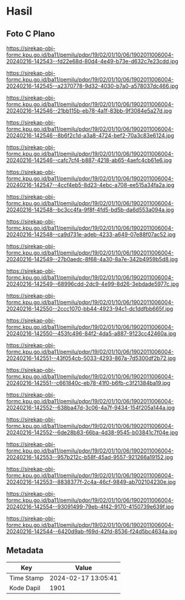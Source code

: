 # Hasil

## Foto C Plano

https://sirekap-obj-formc.kpu.go.id/ba11/pemilu/pdpr/19/02/01/10/06/1902011006004-20240216-142543--fd22e68d-80d4-4e49-b73e-d632c7e23cdd.jpg

https://sirekap-obj-formc.kpu.go.id/ba11/pemilu/pdpr/19/02/01/10/06/1902011006004-20240216-142545--a2370778-9d32-4030-b7a0-a578037dc466.jpg

https://sirekap-obj-formc.kpu.go.id/ba11/pemilu/pdpr/19/02/01/10/06/1902011006004-20240216-142546--21bb115b-eb78-4a1f-83bb-9f3084e5a27d.jpg

https://sirekap-obj-formc.kpu.go.id/ba11/pemilu/pdpr/19/02/01/10/06/1902011006004-20240216-142546--8b6f2c1d-a3a8-4724-bef2-70a3c83e6124.jpg

https://sirekap-obj-formc.kpu.go.id/ba11/pemilu/pdpr/19/02/01/10/06/1902011006004-20240216-142546--cafc7cf4-b887-4218-ab65-4aefc4cb61e6.jpg

https://sirekap-obj-formc.kpu.go.id/ba11/pemilu/pdpr/19/02/01/10/06/1902011006004-20240216-142547--4ccf4eb5-8d23-4ebc-a708-ee515a34fa2a.jpg

https://sirekap-obj-formc.kpu.go.id/ba11/pemilu/pdpr/19/02/01/10/06/1902011006004-20240216-142548--bc3cc4fa-9f8f-4fd5-bd5b-da6d553a094a.jpg

https://sirekap-obj-formc.kpu.go.id/ba11/pemilu/pdpr/19/02/01/10/06/1902011006004-20240216-142548--ca9d731e-adeb-4233-a649-07e88f07ac52.jpg

https://sirekap-obj-formc.kpu.go.id/ba11/pemilu/pdpr/19/02/01/10/06/1902011006004-20240216-142549--27b0aedc-8f68-4a30-8a7e-342b4959b5d8.jpg

https://sirekap-obj-formc.kpu.go.id/ba11/pemilu/pdpr/19/02/01/10/06/1902011006004-20240216-142549--68996cdd-2dc9-4e99-8d26-3ebdade5977c.jpg

https://sirekap-obj-formc.kpu.go.id/ba11/pemilu/pdpr/19/02/01/10/06/1902011006004-20240216-142550--2ccc1070-bb44-4923-94c1-dc1ddfbb665f.jpg

https://sirekap-obj-formc.kpu.go.id/ba11/pemilu/pdpr/19/02/01/10/06/1902011006004-20240216-142550--453fc496-84f2-4da5-a887-9123cc42460a.jpg

https://sirekap-obj-formc.kpu.go.id/ba11/pemilu/pdpr/19/02/01/10/06/1902011006004-20240216-142551--43f054cb-5033-4293-867a-7d5300df2b72.jpg

https://sirekap-obj-formc.kpu.go.id/ba11/pemilu/pdpr/19/02/01/10/06/1902011006004-20240216-142551--c661840c-eb78-41f0-b6fb-c3f21384ba19.jpg

https://sirekap-obj-formc.kpu.go.id/ba11/pemilu/pdpr/19/02/01/10/06/1902011006004-20240216-142552--638ba47d-3c06-4a7f-9434-154f205a144a.jpg

https://sirekap-obj-formc.kpu.go.id/ba11/pemilu/pdpr/19/02/01/10/06/1902011006004-20240216-142552--6de28b83-66ba-4d38-9545-b03841c7f04e.jpg

https://sirekap-obj-formc.kpu.go.id/ba11/pemilu/pdpr/19/02/01/10/06/1902011006004-20240216-142553--957b212c-b58f-45ad-9557-921266a19152.jpg

https://sirekap-obj-formc.kpu.go.id/ba11/pemilu/pdpr/19/02/01/10/06/1902011006004-20240216-142553--8838377f-2c4a-46cf-9849-ab702104230e.jpg

https://sirekap-obj-formc.kpu.go.id/ba11/pemilu/pdpr/19/02/01/10/06/1902011006004-20240216-142554--93091499-79eb-4f42-9170-4150739e639f.jpg

https://sirekap-obj-formc.kpu.go.id/ba11/pemilu/pdpr/19/02/01/10/06/1902011006004-20240216-142544--6420d9ab-f69d-42fd-8536-f24d5bc4634a.jpg


## Metadata

| Key        | Value               |
| ---------- | ------------------- |
| Time Stamp | 2024-02-17 13:05:41 |
| Kode Dapil | 1901                |



